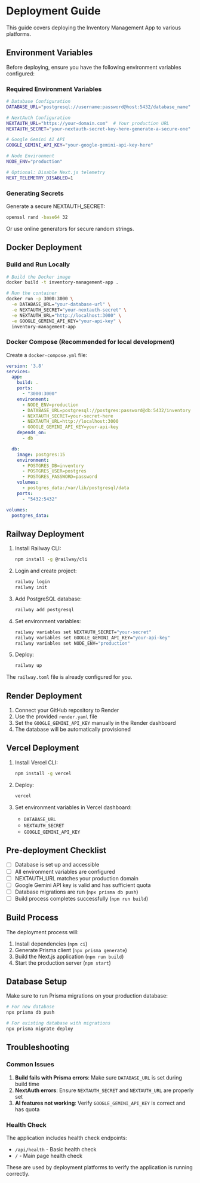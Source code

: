 # Deployment Guide

This guide covers deploying the Inventory Management App to various platforms.

## Environment Variables

Before deploying, ensure you have the following environment variables configured:

### Required Environment Variables

```bash
# Database Configuration
DATABASE_URL="postgresql://username:password@host:5432/database_name"

# NextAuth Configuration
NEXTAUTH_URL="https://your-domain.com"  # Your production URL
NEXTAUTH_SECRET="your-nextauth-secret-key-here-generate-a-secure-one"

# Google Gemini AI API
GOOGLE_GEMINI_API_KEY="your-google-gemini-api-key-here"

# Node Environment
NODE_ENV="production"

# Optional: Disable Next.js telemetry
NEXT_TELEMETRY_DISABLED=1
```

### Generating Secrets

Generate a secure NEXTAUTH_SECRET:
```bash
openssl rand -base64 32
```

Or use online generators for secure random strings.

## Docker Deployment

### Build and Run Locally

```bash
# Build the Docker image
docker build -t inventory-management-app .

# Run the container
docker run -p 3000:3000 \
  -e DATABASE_URL="your-database-url" \
  -e NEXTAUTH_SECRET="your-nextauth-secret" \
  -e NEXTAUTH_URL="http://localhost:3000" \
  -e GOOGLE_GEMINI_API_KEY="your-api-key" \
  inventory-management-app
```

### Docker Compose (Recommended for local development)

Create a `docker-compose.yml` file:

```yaml
version: '3.8'
services:
  app:
    build: .
    ports:
      - "3000:3000"
    environment:
      - NODE_ENV=production
      - DATABASE_URL=postgresql://postgres:password@db:5432/inventory
      - NEXTAUTH_SECRET=your-secret-here
      - NEXTAUTH_URL=http://localhost:3000
      - GOOGLE_GEMINI_API_KEY=your-api-key
    depends_on:
      - db

  db:
    image: postgres:15
    environment:
      - POSTGRES_DB=inventory
      - POSTGRES_USER=postgres
      - POSTGRES_PASSWORD=password
    volumes:
      - postgres_data:/var/lib/postgresql/data
    ports:
      - "5432:5432"

volumes:
  postgres_data:
```

## Railway Deployment

1. Install Railway CLI:
   ```bash
   npm install -g @railway/cli
   ```

2. Login and create project:
   ```bash
   railway login
   railway init
   ```

3. Add PostgreSQL database:
   ```bash
   railway add postgresql
   ```

4. Set environment variables:
   ```bash
   railway variables set NEXTAUTH_SECRET="your-secret"
   railway variables set GOOGLE_GEMINI_API_KEY="your-api-key"
   railway variables set NODE_ENV="production"
   ```

5. Deploy:
   ```bash
   railway up
   ```

The `railway.toml` file is already configured for you.

## Render Deployment

1. Connect your GitHub repository to Render
2. Use the provided `render.yaml` file
3. Set the `GOOGLE_GEMINI_API_KEY` manually in the Render dashboard
4. The database will be automatically provisioned

## Vercel Deployment

1. Install Vercel CLI:
   ```bash
   npm install -g vercel
   ```

2. Deploy:
   ```bash
   vercel
   ```

3. Set environment variables in Vercel dashboard:
   - `DATABASE_URL`
   - `NEXTAUTH_SECRET`
   - `GOOGLE_GEMINI_API_KEY`

## Pre-deployment Checklist

- [ ] Database is set up and accessible
- [ ] All environment variables are configured
- [ ] NEXTAUTH_URL matches your production domain
- [ ] Google Gemini API key is valid and has sufficient quota
- [ ] Database migrations are run (`npx prisma db push`)
- [ ] Build process completes successfully (`npm run build`)

## Build Process

The deployment process will:
1. Install dependencies (`npm ci`)
2. Generate Prisma client (`npx prisma generate`)
3. Build the Next.js application (`npm run build`)
4. Start the production server (`npm start`)

## Database Setup

Make sure to run Prisma migrations on your production database:

```bash
# For new database
npx prisma db push

# For existing database with migrations
npx prisma migrate deploy
```

## Troubleshooting

### Common Issues

1. **Build fails with Prisma errors**: Make sure `DATABASE_URL` is set during build time
2. **NextAuth errors**: Ensure `NEXTAUTH_SECRET` and `NEXTAUTH_URL` are properly set
3. **AI features not working**: Verify `GOOGLE_GEMINI_API_KEY` is correct and has quota

### Health Check

The application includes health check endpoints:
- `/api/health` - Basic health check
- `/` - Main page health check

These are used by deployment platforms to verify the application is running correctly. 